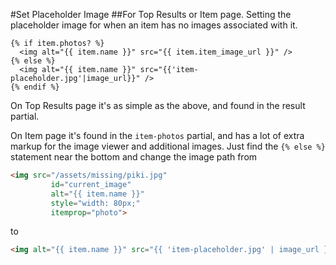 #Set Placeholder Image
##For Top Results or Item page. Setting the placeholder image for when an item has no images associated with it.

````Liquid
{% if item.photos? %}
  <img alt="{{ item.name }}" src="{{ item.item_image_url }}" />
{% else %}
  <img alt="{{ item.name }}" src="{{'item-placeholder.jpg'|image_url}}" />
{% endif %}
````

On Top Results page it's as simple as the above, and found in the result partial.

On Item page it's found in the <code>item-photos</code> partial, and has a lot of extra markup for the image viewer and additional images. Just find the <code>{% else %}</code> statement near the bottom and change the image path from

````HTML
<img src="/assets/missing/piki.jpg" 
         id="current_image"
         alt="{{ item.name }}"
         style="width: 80px;"
         itemprop="photo">
````

to

````HTML
<img alt="{{ item.name }}" src="{{ 'item-placeholder.jpg' | image_url }}"/>
````